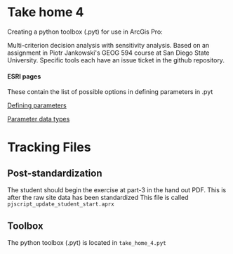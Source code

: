 # Take home 4

Creating a python toolbox (.pyt) for use in ArcGis Pro:

Multi-criterion decision analysis with sensitivity analysis. Based on an assignment in Piotr Jankowski's GEOG 594 course at San Diego State University. Specific tools each have an issue ticket in the github repository. 

#### ESRI pages

These contain the list of possible options in defining parameters in .pyt

[Defining parameters](https://pro.arcgis.com/en/pro-app/latest/arcpy/geoprocessing_and_python/defining-parameters-in-a-python-toolbox.htm)

[Parameter data types](https://pro.arcgis.com/en/pro-app/latest/arcpy/geoprocessing_and_python/defining-parameter-data-types-in-a-python-toolbox.htm)


# Tracking Files
## Post-standardization
The student should begin the exercise at part-3 in the hand out PDF. This is after the raw site data has been standardized
This file is called `pjscript_update_student_start.aprx`

## Toolbox
The python toolbox (.pyt) is located in `take_home_4.pyt`
